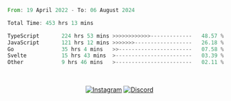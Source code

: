 <!--START_SECTION:waka-->

```rust
From: 19 April 2022 - To: 06 August 2024

Total Time: 453 hrs 13 mins

TypeScript       224 hrs 53 mins >>>>>>>>>>>>-------------   48.57 %
JavaScript       121 hrs 12 mins >>>>>>>------------------   26.18 %
Go               35 hrs 4 mins   >>-----------------------   07.58 %
Svelte           15 hrs 43 mins  >------------------------   03.39 %
Other            9 hrs 46 mins   >------------------------   02.11 %
```

<!--END_SECTION:waka-->


<!-- &nbsp;<div align="center">
  [![Spotify](https://supakorn-spotify.vercel.app/api/spotify?background_color=0d1117&border_color=ffffff)](https://open.spotify.com/user/314ljfgc3h2e3vrqtbm3tq35t5zq?si=f93b8de147494e3a)  
</div>
-->

&nbsp;<div align="center">
  [![Instagram](https://img.shields.io/badge/Instagram-E4405F?style=for-the-badge&logo=instagram&logoColor=white)](https://www.instagram.com/supakornigm/)
  [![Discord](https://img.shields.io/badge/Discord-7289DA?style=for-the-badge&logo=discord&logoColor=white)](https://discord.com/users/977487166609457172)
</div>


